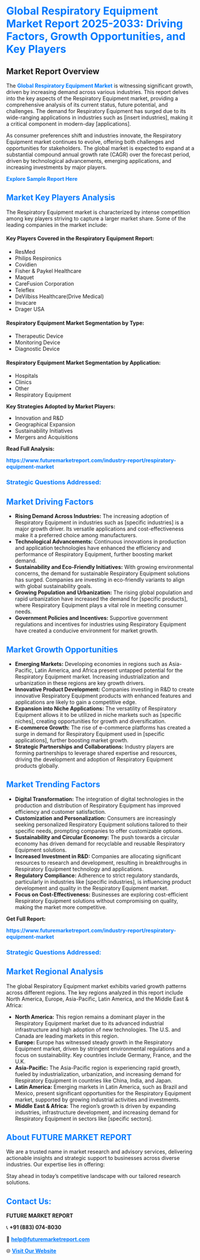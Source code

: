 <h1 style="color: #007BFF;">Global Respiratory Equipment Market Report 2025-2033: Driving Factors, Growth Opportunities, and Key Players</h1>

<section id="overview">
<h2>Market Report Overview</h2>
<p>The <a href="https://www.futuremarketreport.com/industry-report/respiratory-equipment-market" style="color: #007BFF; text-decoration: none;"><strong>Global Respiratory Equipment Market</strong></a> is witnessing significant growth, driven by increasing demand across various industries. This report delves into the key aspects of the Respiratory Equipment market, providing a comprehensive analysis of its current status, future potential, and challenges. The demand for Respiratory Equipment has surged due to its wide-ranging applications in industries such as [insert industries], making it a critical component in modern-day [applications].</p>
<p>As consumer preferences shift and industries innovate, the Respiratory Equipment market continues to evolve, offering both challenges and opportunities for stakeholders. The global market is expected to expand at a substantial compound annual growth rate (CAGR) over the forecast period, driven by technological advancements, emerging applications, and increasing investments by major players.</p>
</section>

<section id="overview">
<p><a href="https://www.futuremarketreport.com/request-sample/reportId=112329" style="color: #007BFF; text-decoration: none;"><strong>Explore Sample Report Here</strong></a></p>
</section>

<section id="key-players">
<h2 style="color: #007BFF;">Market Key Players Analysis</h2>
<p>The Respiratory Equipment market is characterized by intense competition among key players striving to capture a larger market share. Some of the leading companies in the market include:</p>
<h4>Key Players Covered in the Respiratory Equipment Report:</h4>
<ul><li>ResMed</li><li>Philips Respironics</li><li>Covidien</li><li>Fisher &amp; Paykel Healthcare</li><li>Maquet</li><li>CareFusion Corporation</li><li>Teleflex</li><li>DeVilbiss Healthcare(Drive Medical)</li><li>Invacare</li><li>Drager USA</li></ul>
<h4>Respiratory Equipment Market Segmentation by Type:</h4>
<ul><li>Therapeutic Device</li><li>Monitoring Device</li><li>Diagnostic Device</li></ul>

<h4>Respiratory Equipment Market Segmentation by Application:</h4>
<ul><li>Hospitals</li><li>Clinics</li><li>Other</li><li>Respiratory Equipment</li></ul>
<p><strong>Key Strategies Adopted by Market Players:</strong></p>
<ul>
<li>Innovation and R&D</li>
<li>Geographical Expansion</li>
<li>Sustainability Initiatives</li>
<li>Mergers and Acquisitions</li>
</ul>
</section>

<section>
<p><strong>Read Full Analysis: </strong></p><a href="https://www.futuremarketreport.com/industry-report/respiratory-equipment-market" style="color: #007BFF; text-decoration: none;"><strong>https://www.futuremarketreport.com/industry-report/respiratory-equipment-market</strong></a>
<h3 style="color: #007BFF;">Strategic Questions Addressed:</h3>
</section>

<section id="driving-factors">
<h2 style="color: #007BFF;">Market Driving Factors</h2>
<ul>
<li><strong>Rising Demand Across Industries:</strong> The increasing adoption of Respiratory Equipment in industries such as [specific industries] is a major growth driver. Its versatile applications and cost-effectiveness make it a preferred choice among manufacturers.</li>
<li><strong>Technological Advancements:</strong> Continuous innovations in production and application technologies have enhanced the efficiency and performance of Respiratory Equipment, further boosting market demand.</li>
<li><strong>Sustainability and Eco-Friendly Initiatives:</strong> With growing environmental concerns, the demand for sustainable Respiratory Equipment solutions has surged. Companies are investing in eco-friendly variants to align with global sustainability goals.</li>
<li><strong>Growing Population and Urbanization:</strong> The rising global population and rapid urbanization have increased the demand for [specific products], where Respiratory Equipment plays a vital role in meeting consumer needs.</li>
<li><strong>Government Policies and Incentives:</strong> Supportive government regulations and incentives for industries using Respiratory Equipment have created a conducive environment for market growth.</li>
</ul>
</section>

<section id="growth-opportunities">
<h2 style="color: #007BFF;">Market Growth Opportunities</h2>
<ul>
<li><strong>Emerging Markets:</strong> Developing economies in regions such as Asia-Pacific, Latin America, and Africa present untapped potential for the Respiratory Equipment market. Increasing industrialization and urbanization in these regions are key growth drivers.</li>
<li><strong>Innovative Product Development:</strong> Companies investing in R&D to create innovative Respiratory Equipment products with enhanced features and applications are likely to gain a competitive edge.</li>
<li><strong>Expansion into Niche Applications:</strong> The versatility of Respiratory Equipment allows it to be utilized in niche markets such as [specific niches], creating opportunities for growth and diversification.</li>
<li><strong>E-commerce Growth:</strong> The rise of e-commerce platforms has created a surge in demand for Respiratory Equipment used in [specific applications], further boosting market growth.</li>
<li><strong>Strategic Partnerships and Collaborations:</strong> Industry players are forming partnerships to leverage shared expertise and resources, driving the development and adoption of Respiratory Equipment products globally.</li>
</ul>
</section>

<section id="trending-factors">
<h2 style="color: #007BFF;">Market Trending Factors</h2>
<ul>
<li><strong>Digital Transformation:</strong> The integration of digital technologies in the production and distribution of Respiratory Equipment has improved efficiency and customer satisfaction.</li>
<li><strong>Customization and Personalization:</strong> Consumers are increasingly seeking personalized Respiratory Equipment solutions tailored to their specific needs, prompting companies to offer customizable options.</li>
<li><strong>Sustainability and Circular Economy:</strong> The push towards a circular economy has driven demand for recyclable and reusable Respiratory Equipment solutions.</li>
<li><strong>Increased Investment in R&D:</strong> Companies are allocating significant resources to research and development, resulting in breakthroughs in Respiratory Equipment technology and applications.</li>
<li><strong>Regulatory Compliance:</strong> Adherence to strict regulatory standards, particularly in industries like [specific industries], is influencing product development and quality in the Respiratory Equipment market.</li>
<li><strong>Focus on Cost-Effectiveness:</strong> Businesses are exploring cost-efficient Respiratory Equipment solutions without compromising on quality, making the market more competitive.</li>
</ul>
</section>

<section>
<p><strong>Get Full Report: </strong></p><a href="https://www.futuremarketreport.com/industry-report/respiratory-equipment-market" style="color: #007BFF; text-decoration: none;"><strong>https://www.futuremarketreport.com/industry-report/respiratory-equipment-market</strong></a>
<h3 style="color: #007BFF;">Strategic Questions Addressed:</h3>
</section>


<section id="regional-analysis">
<h2 style="color: #007BFF;">Market Regional Analysis</h2>
<p>The global Respiratory Equipment market exhibits varied growth patterns across different regions. The key regions analyzed in this report include North America, Europe, Asia-Pacific, Latin America, and the Middle East & Africa:</p>
<ul>
<li><strong>North America:</strong> This region remains a dominant player in the Respiratory Equipment market due to its advanced industrial infrastructure and high adoption of new technologies. The U.S. and Canada are leading markets in this region.</li>
<li><strong>Europe:</strong> Europe has witnessed steady growth in the Respiratory Equipment market, driven by stringent environmental regulations and a focus on sustainability. Key countries include Germany, France, and the U.K.</li>
<li><strong>Asia-Pacific:</strong> The Asia-Pacific region is experiencing rapid growth, fueled by industrialization, urbanization, and increasing demand for Respiratory Equipment in countries like China, India, and Japan.</li>
<li><strong>Latin America:</strong> Emerging markets in Latin America, such as Brazil and Mexico, present significant opportunities for the Respiratory Equipment market, supported by growing industrial activities and investments.</li>
<li><strong>Middle East & Africa:</strong> The region’s growth is driven by expanding industries, infrastructure development, and increasing demand for Respiratory Equipment in sectors like [specific sectors].</li>
</ul>
</section>

<footer>
<h2 style="color: #007BFF;">About FUTURE MARKET REPORT</h2>
<p>We are a trusted name in market research and advisory services, delivering actionable insights and strategic support to businesses across diverse industries. Our expertise lies in offering:</p>

<p>Stay ahead in today’s competitive landscape with our tailored research solutions.</p>

<h2 style="color: #007BFF;">Contact Us:</h2>
<p><strong>FUTURE MARKET REPORT</strong></p>
<p>📞 <strong>+91 (883) 074-8030</strong></p>
<p>📧 <strong><a href="mailto:help@futuremarketreport.com" style="color: #007BFF;">help@futuremarketreport.com</a></strong></p>
<p>🌐 <strong><a href="https://www.futuremarketreport.com/" style="color: #007BFF;">Visit Our Website</a></strong></p>
</footer>